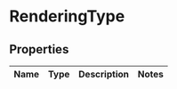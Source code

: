 
# RenderingType

## Properties
Name | Type | Description | Notes
------------ | ------------- | ------------- | -------------



